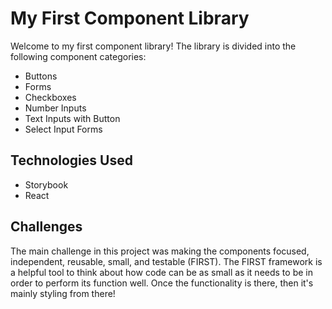 # My First Component Library

Welcome to my first component library! The library is divided into the following component categories:

- Buttons
- Forms
- Checkboxes
- Number Inputs
- Text Inputs with Button
- Select Input Forms

## Technologies Used

- Storybook
- React

## Challenges

The main challenge in this project was making the components focused, independent, reusable, small, and testable (FIRST). The FIRST framework is a helpful tool to think about how code can be as small as it needs to be in order to perform its function well. Once the functionality is there, then it's mainly styling from there!
